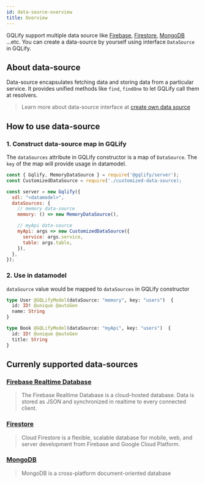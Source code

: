 ```yaml
---
id: data-source-overview
title: Overview
---
```


GQLify support multiple data source like [Firebase](https://firebase.google.com), [Firestore](https://firebase.google.com/docs/firestore/), [MongoDB](https://www.mongodb.com) ...etc. You can create a data-source by yourself using interface `DataSource` in GQLify.

## About data-source
Data-source encapsulates fetching data and storing data from a particular service. It provides unified methods like `find`, `findOne` to let GQLify call them at resolvers.

> Learn more about data-source interface at [create own data source](/docs/create-own-data-source)

## How to use data-source
### 1. Construct data-source map in GQLify
The `dataSources` attribute in GQLify constructor is a map of `DataSource`. The `key` of the map will provide usage in datamodel.

```js
const { Gqlify, MemoryDataSource } = require('@gqlify/server');
const CustomizedDataSource = require('./customized-data-source);

const server = new Gqlify({
  sdl: "<datamodel>",
  dataSources: {
    // memory data-source
    memory: () => new MemoryDataSource(),

    // myApi data-source
    myApi: args => new CustomizedDataSource({
      service: args.service,
      table: args.table,
    }),
  },
});
```

### 2. Use in datamodel
`dataSource` value would be mapped to `dataSources` in GQLify constructor

```graphql
type User @GQLifyModel(dataSource: "memory", key: "users")  {
  id: ID! @unique @autoGen
  name: String
}

type Book @GQLifyModel(dataSource: "myApi", key: "users")  {
  id: ID! @unique @autoGen
  title: String
}
```

## Currenly supported data-sources
### [Firebase Realtime Database](/docs/firebase)
> The Firebase Realtime Database is a cloud-hosted database. Data is stored as JSON and synchronized in realtime to every connected client.
### [Firestore](/docs/firestore)
> Cloud Firestore is a flexible, scalable database for mobile, web, and server development from Firebase and Google Cloud Platform.
### [MongoDB](/docs/mongodb)
> MongoDB is a cross-platform document-oriented database
